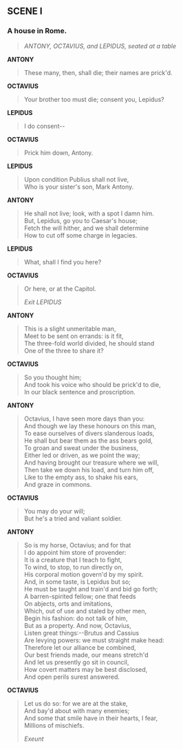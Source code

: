 ## SCENE I

### A house in Rome.

> *ANTONY, OCTAVIUS, and LEPIDUS, seated at a table*

<span id="speech1">**ANTONY**</span>

> <span id="4.1.1">These many, then, shall die; their names are
> prick'd.</span>  

<span id="speech2">**OCTAVIUS**</span>

> <span id="4.1.2">Your brother too must die; consent you,
> Lepidus?</span>  

<span id="speech3">**LEPIDUS**</span>

> <span id="4.1.3">I do consent--</span>  

<span id="speech4">**OCTAVIUS**</span>

> <span id="4.1.4">Prick him down, Antony.</span>  

<span id="speech5">**LEPIDUS**</span>

> <span id="4.1.5">Upon condition Publius shall not live,</span>  
> <span id="4.1.6">Who is your sister's son, Mark Antony.</span>  

<span id="speech6">**ANTONY**</span>

> <span id="4.1.7">He shall not live; look, with a spot I damn
> him.</span>  
> <span id="4.1.8">But, Lepidus, go you to Caesar's house;</span>  
> <span id="4.1.9">Fetch the will hither, and we shall
> determine</span>  
> <span id="4.1.10">How to cut off some charge in legacies.</span>  

<span id="speech7">**LEPIDUS**</span>

> <span id="4.1.11">What, shall I find you here?</span>  

<span id="speech8">**OCTAVIUS**</span>

> <span id="4.1.12">Or here, or at the Capitol.</span>  
>
> *Exit LEPIDUS*

<span id="speech9">**ANTONY**</span>

> <span id="4.1.13">This is a slight unmeritable man,</span>  
> <span id="4.1.14">Meet to be sent on errands: is it fit,</span>  
> <span id="4.1.15">The three-fold world divided, he should
> stand</span>  
> <span id="4.1.16">One of the three to share it?</span>  

<span id="speech10">**OCTAVIUS**</span>

> <span id="4.1.17">So you thought him;</span>  
> <span id="4.1.18">And took his voice who should be prick'd to
> die,</span>  
> <span id="4.1.19">In our black sentence and proscription.</span>  

<span id="speech11">**ANTONY**</span>

> <span id="4.1.20">Octavius, I have seen more days than you:</span>  
> <span id="4.1.21">And though we lay these honours on this
> man,</span>  
> <span id="4.1.22">To ease ourselves of divers slanderous
> loads,</span>  
> <span id="4.1.23">He shall but bear them as the ass bears
> gold,</span>  
> <span id="4.1.24">To groan and sweat under the business,</span>  
> <span id="4.1.25">Either led or driven, as we point the way;</span>  
> <span id="4.1.26">And having brought our treasure where we
> will,</span>  
> <span id="4.1.27">Then take we down his load, and turn him
> off,</span>  
> <span id="4.1.28">Like to the empty ass, to shake his ears,</span>  
> <span id="4.1.29">And graze in commons.</span>  

<span id="speech12">**OCTAVIUS**</span>

> <span id="4.1.30">You may do your will;</span>  
> <span id="4.1.31">But he's a tried and valiant soldier.</span>  

<span id="speech13">**ANTONY**</span>

> <span id="4.1.32">So is my horse, Octavius; and for that</span>  
> <span id="4.1.33">I do appoint him store of provender:</span>  
> <span id="4.1.34">It is a creature that I teach to fight,</span>  
> <span id="4.1.35">To wind, to stop, to run directly on,</span>  
> <span id="4.1.36">His corporal motion govern'd by my spirit.</span>  
> <span id="4.1.37">And, in some taste, is Lepidus but so;</span>  
> <span id="4.1.38">He must be taught and train'd and bid go
> forth;</span>  
> <span id="4.1.39">A barren-spirited fellow; one that feeds</span>  
> <span id="4.1.40">On abjects, orts and imitations,</span>  
> <span id="4.1.41">Which, out of use and staled by other men,</span>  
> <span id="4.1.42">Begin his fashion: do not talk of him,</span>  
> <span id="4.1.43">But as a property. And now, Octavius,</span>  
> <span id="4.1.44">Listen great things:--Brutus and Cassius</span>  
> <span id="4.1.45">Are levying powers: we must straight make
> head:</span>  
> <span id="4.1.46">Therefore let our alliance be combined,</span>  
> <span id="4.1.47">Our best friends made, our means stretch'd</span>  
> <span id="4.1.48">And let us presently go sit in council,</span>  
> <span id="4.1.49">How covert matters may be best disclosed,</span>  
> <span id="4.1.50">And open perils surest answered.</span>  

<span id="speech14">**OCTAVIUS**</span>

> <span id="4.1.51">Let us do so: for we are at the stake,</span>  
> <span id="4.1.52">And bay'd about with many enemies;</span>  
> <span id="4.1.53">And some that smile have in their hearts, I
> fear,</span>  
> <span id="4.1.54">Millions of mischiefs.</span>  
>
> *Exeunt*
